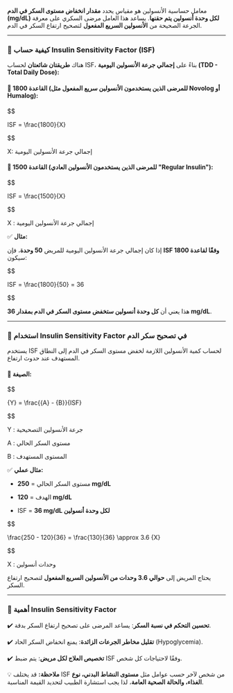 معامل حساسية الأنسولين هو مقياس يحدد **مقدار انخفاض مستوى السكر في الدم (mg/dL) لكل وحدة أنسولين يتم حقنها**. يساعد هذا العامل مرضى السكري على معرفة الجرعة الصحيحة من **الأنسولين السريع المفعول** لتصحيح ارتفاع السكر في الدم.

  

---

  

### 🔔 **كيفية حساب Insulin Sensitivity Factor (ISF)**

  

هناك **طريقتان شائعتان** لحساب ISF، بناءً على **إجمالي جرعة الأنسولين اليومية (TDD - Total Daily Dose):**

  

#### 📍 **القاعدة 1800 (للمرضى الذين يستخدمون الأنسولين سريع المفعول مثل Novolog أو Humalog):**

  

$$

ISF = \frac{1800}{X}

$$

X: إجمالي جرعة الأنسولين اليومية

  

#### 📍 **القاعدة 1500 (للمرضى الذين يستخدمون الأنسولين العادي "Regular Insulin"):**

  

$$

ISF = \frac{1500}{X}

$$

X : إجمالي جرعة الأنسولين اليومية

  

✅ **مثال:**  

إذا كان إجمالي جرعة الأنسولين اليومية للمريض **50 وحدة**، فإن **ISF وفقًا لقاعدة 1800** سيكون:

  

$$

ISF = \frac{1800}{50} = 36

$$

  

هذا يعني أن **كل وحدة أنسولين ستخفض مستوى السكر في الدم بمقدار 36 mg/dL**.

  

---

  

### 🔔 **استخدام Insulin Sensitivity Factor في تصحيح سكر الدم**

  

يستخدم ISF لحساب كمية الأنسولين اللازمة لخفض مستوى السكر في الدم إلى النطاق المستهدف عند حدوث ارتفاع.

  

#### 📍 **الصيغة:**

  

$$

{Y} = \frac{{A} - {B}}{ISF}

$$

Y : جرعة الأنسولين التصحيحية  

A : مستوى السكر الحالي  

B : المستوى المستهدف  

  

✅ **مثال عملي:**

  

- مستوى السكر الحالي = **250 mg/dL**  

- الهدف = **120 mg/dL**  

- ISF = **36 mg/dL لكل وحدة أنسولين**  

  

$$

\frac{250 - 120}{36} = \frac{130}{36} \approx 3.6 {X}

$$

X : وحدات أنسولين

يحتاج المريض إلى **حوالي 3.6 وحدات من الأنسولين السريع المفعول** لتصحيح ارتفاع السكر.

  

---

  

### 🔔 **أهمية Insulin Sensitivity Factor**

  

✔️ **تحسين التحكم في نسبة السكر**: يساعد المرضى على تصحيح ارتفاع السكر بدقة.  

✔️ **تقليل مخاطر الجرعات الزائدة**: يمنع انخفاض السكر الحاد (Hypoglycemia).  

✔️ **تخصيص العلاج لكل مريض**: يتم ضبط ISF وفقًا لاحتياجات كل شخص.  

  

💡 **ملاحظة:** قد يختلف ISF من شخص لآخر حسب عوامل مثل **مستوى النشاط البدني، نوع الغذاء، والحالة الصحية العامة**، لذا يجب استشارة الطبيب لتحديد القيمة المناسبة.